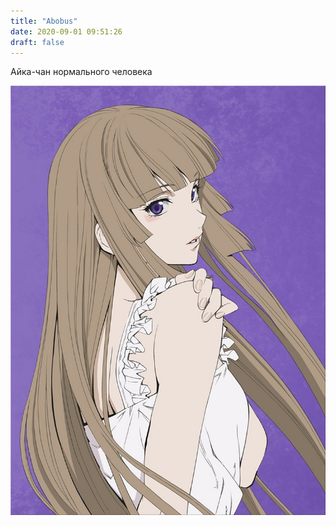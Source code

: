 ```yaml
---
title: "Abobus"
date: 2020-09-01 09:51:26
draft: false
---
```


Айка-чан нормального человека

![](/img/vk/4lFWwWjpMGk.jpg)
